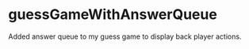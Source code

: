 guessGameWithAnswerQueue
========================
Added answer queue to my guess game to display back player actions.
